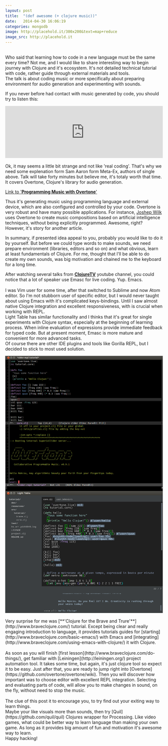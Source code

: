 ```yaml
---
layout: post
title:  "(def awesome (+ clojure music))"
date:   2014-04-30 16:06:19
categories: mongodb
image: http://placehold.it/300x200&text=map+reduce
image_src: http://placehold.it
---
```


<br>
Who said that learning how to code in a new language must be the same every time?
Not me, and I would like to share interesting way to begin journey with Clojure and it's ecosystem.
It's not detailed technical tutorial with code, rather guide through external materials and tools.
<br>
The talk is about coding music or more specifically about preparing environment for audio generation and experimenting with sounds.

If you never before had contact with music generated by code, you should try to listen this:

<iframe width="100%" height="166" scrolling="no" frameborder="no" src="https://w.soundcloud.com/player/?url=https%3A//api.soundcloud.com/tracks/125084411&amp;color=ff5500&amp;auto_play=false&amp;hide_related=false&amp;show_artwork=true"></iframe>

Ok, it may seems a little bit strange and not like 'real coding'. That's why we need some explenation form Sam Aaron form Meta-Ex, authors of single above.
Talk will take forty minutes but believe me, it's totaly worth that time. It covers Overtone, Clojure's library for audio generation.

[Link to '**Programming Music with Overtone**'](http://youtu.be/imoWGsipe4k?t=1m)

Thus it's generating music using programming language and external device, which are also configured and controlled by your code.
Overtone is very robust and have many possible applications. For instance, [Joshep Wilk](https://github.com/josephwilk/musical-creativity)
uses Overtone to create music compositions based on artificial intelligence techniques, without being explicitly programmed.
Awesome, right? However, it's story for another article.

In summary, if presented idea appeal to you, probably you would like to do it by yourself.
But before we could type words to make sounds, we need prepare environment (libraries, editors and so on)
and what obvious, learn at least fundamentals of Clojure.
For me, thought that I'll be able to do create my own sounds, was big motivation and chained me to the keyboard for a long time.

After watching several talks from [**ClojureTV**](http://www.youtube.com/user/ClojureTV) youtube channel, you could notice that a lot of speaker use Emasc for live coding.
Yup. Emacs.
<br>
<br>
I was Vim user for some time, after that switched to Sublime and now Atom editor.
So I'm not stubborn user of specific editor, but I would never taught about using Emacs with it's complicated keys-bindings.
Until I saw almost native Clojure integration and excellent responsiveness, with is crucial when working with REPL.
<br>
Light Table has similar functionality and I thinks that it's great for single experiments with Clojure syntax, especially at the beginning of learning process.
When inline evaluation of expressions provide immediate feedback for typed code.
But at present moment, Emasc is more mature and convenient for more advanced tasks.
<br>
Of course there are other IDE plugins and tools like Gorilla REPL, but I decided to stick to most used solution.

<div class="row" data-equalizer>
  <div class="large-6 columns">
    <img src="/img/my_overtone.png" data-equalizer-watch />
  </div>
  <div class="large-6 columns">
    <img src="/img/light_table.png" data-equalizer-watch />
  </div>
</div>
<br>
Very surprise for me was [**'Clojure for the Brave and Trure'**](http://www.braveclojure.com/) tutorial.
Except being clear and really engaging introduction to language,
it provides tutorials guides for [starting](http://www.braveclojure.com/basic-emacs/) with Emacs and
[integrating](http://www.braveclojure.com/using-emacs-with-clojure/) it with Clojure.
<br>
<br>
As soon as you will finish [first lesson](http://www.braveclojure.com/do-things/), get familiar with [Leiningen](http://leiningen.org/) project automation tool.
It takes some time, but again, it's just clojure tool so expect it to be easy.
Just after that, you are ready to jump right into [Overtone](https://github.com/overtone/overtone/wiki).
Then you will discover how important was to choose editor with excellent REPL integration.
Selecting and evaluating parts of code, will allow you to make changes in sound, on the fly, without need to stop the music.
<br>
<br>
The clue of this post it to encourage you, to try find out your exiting way to learn things.
<br>
Maybe your like visuals more than sounds, then try [Quil](https://github.com/quil/quil) Clojures wrapper for Processing.
Like video games, what could be better way to learn language than making your own game.
As long as it provides big amount of fun and motivation it's awesome way to learn.
<br>
Happy hacking!
